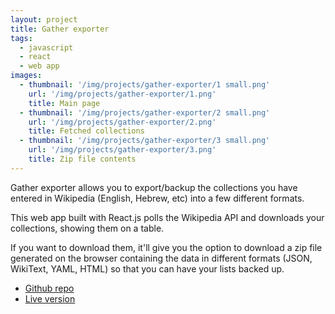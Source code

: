 ```yaml
---
layout: project
title: Gather exporter
tags:
  - javascript
  - react
  - web app
images:
  - thumbnail: '/img/projects/gather-exporter/1 small.png'
    url: '/img/projects/gather-exporter/1.png'
    title: Main page
  - thumbnail: '/img/projects/gather-exporter/2 small.png'
    url: '/img/projects/gather-exporter/2.png'
    title: Fetched collections
  - thumbnail: '/img/projects/gather-exporter/3 small.png'
    url: '/img/projects/gather-exporter/3.png'
    title: Zip file contents
---
```


Gather exporter allows you to export/backup the collections you have entered in
Wikipedia (English, Hebrew, etc) into a few different formats.

This web app built with React.js polls the Wikipedia API and downloads your
collections, showing them on a table.

If you want to download them, it'll give you the option to download a zip file
generated on the browser containing the data in different formats (JSON,
WikiText, YAML, HTML) so that you can have your lists backed up.

* [Github repo][repo]
* [Live version][live]

[repo]: https://github.com/joakin/gather-exporter
[live]: http://chimeces.com/gather-exporter
